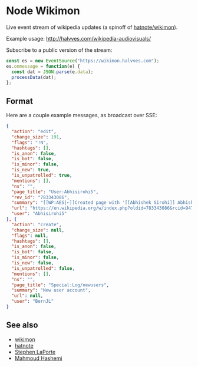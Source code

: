 # Node Wikimon

Live event stream of wikipedia updates (a spinoff of [hatnote/wikimon](https://github.com/hatnote/wikimon)).

Example usage: http://halvves.com/wikipedia-audiovisuals/

Subscribe to a public version of the stream:
```javascript
const es = new EventSource("https://wikimon.halvves.com");
es.onmessage = function(e) {
  const dat = JSON.parse(e.data);
  processData(dat);
};
```

## Format

Here are a couple example messages, as broadcast over SSE:

```json
{
  "action": "edit",
  "change_size": 191,
  "flags": "!N",
  "hashtags": [],
  "is_anon": false,
  "is_bot": false,
  "is_minor": false,
  "is_new": true,
  "is_unpatrolled": true,
  "mentions": [],
  "ns": "",
  "page_title": "User:Abhisirohi5",
  "rev_id": "783343086",
  "summary": "[[WP:AES|←]]Created page with '[[Abhishek Sirohi]] Abhishek Sirohi is a Master of Computer Science Student at the University of Melbourne. He is a published scientific author and wants to achi...'",
  "url": "https://en.wikipedia.org/w/index.php?oldid=783343086&rcid=947971474",
  "user": "Abhisirohi5"
}, {
  "action": "create",
  "change_size": null,
  "flags": null,
  "hashtags": [],
  "is_anon": false,
  "is_bot": false,
  "is_minor": false,
  "is_new": false,
  "is_unpatrolled": false,
  "mentions": [],
  "ns": "",
  "page_title": "Special:Log/newusers",
  "summary": "New user account",
  "url": null,
  "user": "BernJL"
}
```

## See also

* [wikimon](https://github.com/hatnote/wikimon)
* [hatnote](https://github.com/hatnote)
* [Stephen LaPorte](https://github.com/slaporte)
* [Mahmoud Hashemi](https://github.com/mahmoud)
